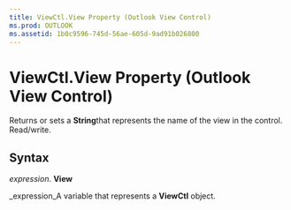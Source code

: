 ```yaml
---
title: ViewCtl.View Property (Outlook View Control)
ms.prod: OUTLOOK
ms.assetid: 1b0c9596-745d-56ae-605d-9ad91b026800
---
```



# ViewCtl.View Property (Outlook View Control)

Returns or sets a  **String**that represents the name of the view in the control. Read/write.


## Syntax

 _expression_. **View**

 _expression_A variable that represents a  **ViewCtl** object.


